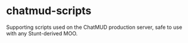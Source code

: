 # chatmud-scripts
Supporting scripts used on the ChatMUD production server, safe to use with any Stunt-derived MOO.
